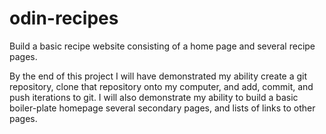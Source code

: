# odin-recipes
Build a basic recipe website consisting of a home page and several
recipe pages.

By the end of this project I will have demonstrated my ability create a git repository,
clone that repository onto my computer, and add, commit, and push iterations to git.
I will also demonstrate my ability to build a basic boiler-plate homepage
several secondary pages, and lists of links to other pages.